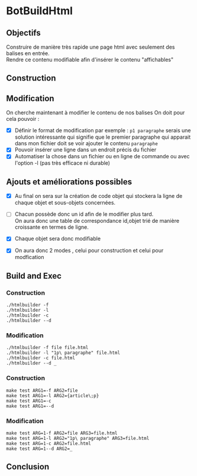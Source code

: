 # BotBuildHtml

## Objectifs 
Construire de manière très rapide une page html avec seulement des balises en entrée.  
Rendre ce contenu modifiable afin d'insérer le contenu "affichables" 

## Construction 

## Modification 
On cherche maintenant à modifier le contenu de nos balises 
On doit pour cela pouvoir : 
- [x] Définir le format de modification par exemple : `p1 paragraphe`
      serais une solution intéressante qui signifie que le premier paragraphe
      qui apparait dans mon fichier doit se voir ajouter le contenu `paragraphe`
- [x] Pouvoir insérer une ligne dans un endroit précis du fichier 
- [x] Automatiser la chose dans un fichier ou en ligne de commande 
      ou avec l'option -l (pas très efficace ni durable)

## Ajouts et améliorations possibles 
- [x] Au final on sera sur la création de code objet qui stockera la ligne de 	chaque objet et sous-objets concernées.  
- [ ] Chacun possède donc un id afin de le modifier plus tard.  
  On aura donc une table de correspondance id,objet trié de manière croissante en termes de ligne.  
- [x] Chaque objet sera donc modifiable
- [x] On aura donc 2 modes , celui pour construction et celui pour modfication 


## Build and Exec
### Construction
	./htmlbuilder -f 
	./htmlbuilder -l
	./htmlbuilder -c
	./htmlbuilder --d 

### Modification 
	./htmlbuilder -f file file.html
	./htmlbuilder -l "1p\ paragraphe" file.html
	./htmlbuilder -c file.html
	./htmlbuilder --d _

### Construction 
	make test ARG1=-f ARG2=file
	make test ARG1=-l ARG2={article\;p}
	make test ARG1=-c 
	make test ARG1=--d 
	
### Modification 
	make test ARG=1-f ARG2=file ARG3=file.html
	make test ARG=1-l ARG2="1p\ paragraphe" ARG3=file.html
	make test ARG=1-c ARG2=file.html 
	make test ARG=1--d ARG2=_

## Conclusion 